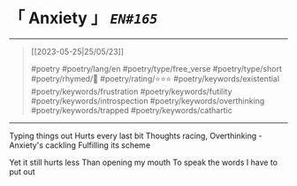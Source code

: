 # &#12300; Anxiety &#12301; *`EN#165`*

---

> [[2023-05-25|25/05/23]]
> 
> #poetry 
> #poetry/lang/en 
> #poetry/type/free_verse #poetry/type/short 
> #poetry/rhymed/🔴 
> #poetry/rating/⭐⭐⭐ 
> #poetry/keywords/existential #poetry/keywords/frustration #poetry/keywords/futility #poetry/keywords/introspection #poetry/keywords/overthinking #poetry/keywords/trapped #poetry/keywords/cathartic 

---

Typing things out
Hurts every last bit
Thoughts racing,
Overthinking -
Anxiety's cackling 
Fulfilling its scheme

Yet it still hurts less
Than opening my mouth
To speak the words
I have to put out